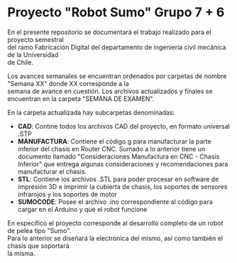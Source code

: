 # Proyecto "Robot Sumo" Grupo 7 + 6

En el presente repositorio se documentará el trabajo realizado para el proyecto semestral  
del ramo Fabricación Digital del departamento de ingeniería civil mecánica de la Universidad  
de Chile. 

Los avances semanales se encuentran ordenados por carpetas de nombre "Semana XX" donde XX corresponde a la  
semana de avance en cuestión. Los archivos actualizados y finales se encuentran en la carpeta "SEMANA DE EXAMEN". 

En la carpeta actualizada hay subcarpetas denominadas:
* **CAD**: Contine todos los archivos CAD del proyecto, en formato universal .STP
* **MANUFACTURA**: Contiene el código g para manufacturar la parte inferior del chasis en Router CNC. Sumado a lo anterior tiene un
  documento llamado "Consideraciones Manufactura en CNC - Chasis Inferior" que entrega algunas consideraciones y recomendaciones
  para manufacturar el chasis.
* **STL**: Contiene los archivos .STL para poder procesar en software de impresión 3D e imprimir la cubierta de chasis, los soportes
  de sensores infrarojos y los soportes de motor
* **SUMOCODE**: Posee el archivo .ino correspondiente al código para cargar en el Arduino y que el robot funcione

En específico el proyecto corresponde al desarrollo completo de un robot de pelea tipo "Sumo".  
Para lo anterior se diseñará la electrónica del mismo, así como también el chasis que soportará  
la misma. 
